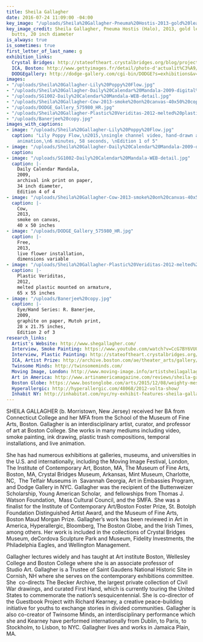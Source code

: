 ```yaml
---
title: Sheila Gallagher
date: 2016-07-24 11:09:00 -04:00
key_image: "/uploads/Sheila%20Gallagher-Pneuma%20Hostis-2013-gold%20leaf%20and%20cigarette%20butts-20%20inch%20diameter.jpg"
key_image_credit: Sheila Gallagher, Pneuma Hostis (Halo), 2013, gold leaf and cigarette
  butts, 20 inch diameter
is_always: true
is_sometimes: true
first_letter_of_last_name: g
exhibition_links:
  Crystal Bridges: http://stateoftheart.crystalbridges.org/blog/project/sheila-gallagher/
  ICA, Boston: http://www.gettyimages.fr/detail/photo-d'actualit%C3%A9/through-a-variety-of-media-including-fresh-flowers-photo-dactualit%C3%A9/159581538#through-a-variety-of-media-including-fresh-flowers-sheila-gallagher-picture-id159581538
  DODGEgallery: http://dodge-gallery.com/cgi-bin/DODGE?s=exhibitions&v=2013812851252295335635774136
images:
- "/uploads/Sheila%20Gallagher-Lily%20Poppy%20Flow.jpg"
- "/uploads/Sheila%20Gallagher-Daily%20Calendar%20Mandala-2009-digital%20mandala%20on%20water%20resistant%20satin%20cloth-74%20inch%20diameter.jpg"
- "/uploads/SG1002-Daily%20Calendar%20Mandala-WEB-detail.jpg"
- "/uploads/Sheila%20Gallagher-Cow-2013-smoke%20on%20canvas-40x50%20copy.jpg"
- "/uploads/DODGE_Gallery_575980_HR.jpg"
- "/uploads/Sheila%20Gallagher-Plastic%20Veriditas-2012-melted%20plastic%20mounted%20on%20armature-65x55%20copy.jpg"
- "/uploads/Banerjee%20copy.jpg"
images_with_captions:
- image: "/uploads/Sheila%20Gallagher-Lily%20Poppy%20Flow.jpg"
  caption: "Lily Poppy Flow,\n2015,\nsingle channel video, hand-drawn and digital
    animation,\n6 minutes, 58 seconds, \nEdition 1 of 5"
- image: "/uploads/Sheila%20Gallagher-Daily%20Calendar%20Mandala-2009-digital%20mandala%20on%20water%20resistant%20satin%20cloth-74%20inch%20diameter.jpg"
  caption: 
- image: "/uploads/SG1002-Daily%20Calendar%20Mandala-WEB-detail.jpg"
  caption: |-
    Daily Calendar Mandala,
    2009,
    archival ink print on paper,
    34 inch diameter,
    Edition 4 of 4
- image: "/uploads/Sheila%20Gallagher-Cow-2013-smoke%20on%20canvas-40x50%20copy.jpg"
  caption: |-
    Cow,
    2013,
    smoke on canvas,
    40 x 50 inches
- image: "/uploads/DODGE_Gallery_575980_HR.jpg"
  caption: |-
    Free,
    2013,
    live flower installation,
    dimensions variable
- image: "/uploads/Sheila%20Gallagher-Plastic%20Veriditas-2012-melted%20plastic%20mounted%20on%20armature-65x55%20copy.jpg"
  caption: |-
    Plastic Veriditas,
    2012,
    melted plastic mounted on armature,
    65 x 55 inches
- image: "/uploads/Banerjee%20copy.jpg"
  caption: |-
    Eye/Hand Series: R. Banerjee,
    2009,
    graphite on paper, Mutoh print,
    28 x 21.75 inches,
    Edition 2 of 3
research_links:
  Artist's Website: http://www.shegallagher.com/
  Interview, Smoke Painting: https://www.youtube.com/watch?v=CcG7BY6VU08
  Interview, Plastic Painting: http://stateoftheart.crystalbridges.org/blog/project/sheila-gallagher-painting-in-plastic/
  ICA, Artist Prize: http://archive.boston.com/ae/theater_arts/gallery/foster_online/
  Twinsome Minds: http://twinsomeminds.com/
  Moving Image, London: http://www.moving-image.info/artistsheilagallagher/
  Art in America: http://www.artinamericamagazine.com/reviews/sheila-gallagher/
  Boston Globe: https://www.bostonglobe.com/arts/2015/12/08/weighty-messages-clad-exuberant-gestures-jewett/JkJ0Aro6cHVmmVWZzAsX2M/story.html
  Hyperallergic: http://hyperallergic.com/48068/2012-volta-show/
  Inhabit NY: http://inhabitat.com/nyc/ny-exhibit-features-sheila-gallaghers-beautiful-recycled-art-created-from-found-familial-objects/
---
```


SHEILA GALLAGHER (b. Morristown, New Jersey) received her BA from Connecticut College and her MFA from the School of the Museum of Fine Arts, Boston. Gallagher is an interdisciplinary artist, curator, and professor of art at Boston College. She works in many mediums including video, smoke painting, ink drawing, plastic trash compositions, temporal installations, and live animation.

She has had numerous exhibitions at galleries, museums, and universities in the U.S. and internationally, including the Moving Image Festival, London, The Institute of Contemporary Art, Boston, MA, The Museum of Fine Arts, Boston, MA, Crystal Bridges Museum, Arkansas, Mint Museum, Charlotte, NC,  The Telfair Museums in  Savannah Georgia, Art in Embassies Program,  and Dodge Gallery in NYC. Gallagher was the recipient of the Buttenweizer Scholarship, Young American Scholar,  and fellowships from Thomas J. Watson Foundation,  Mass Cultural Council, and the SMFA. She was a finalist for the Institute of Contemporary Art/Boston Foster Prize, St. Botolph Foundation Distinguished Artist Award, and the Museum of Fine Arts, Boston Maud Morgan Prize. Gallagher’s work has been reviewed in Art in America, Hyperallergic, Bloomberg, The Boston Globe, and the Irish Times, among others. Her work is included in the collections of Crystal Bridges Museum, deCordova Sculpture Park and Museum, Fidelity Investments, the Philadelphia Eagles, and Wellington Management.

Gallagher lectures widely and has taught at Art institute Boston, Wellesley College and Boston College where she is an associate professor of Studio Art. Gallagher is a Trustee of Saint Gaudens National Historic Site in Cornish, NH where she serves on the contemporary exhibitions committee. She  co-directs The Becker Archive, the largest private collection of Civil War drawings, and curated First Hand, which is currently touring the United States to commemorate the nation’s sesquicentennial. She is co-director of the Guestbook Project with Richard Kearney, a creative peace-building initiative for youths to exchange stories in divided communities. Gallagher is also co-creator of Twinsome Minds, an interdisciplinary performance which she and Kearney have performed internationally from Dublin, to Paris, to Stockholm, to Lisbon, to NYC. Gallagher lives and works in Jamaica Plain, MA.
